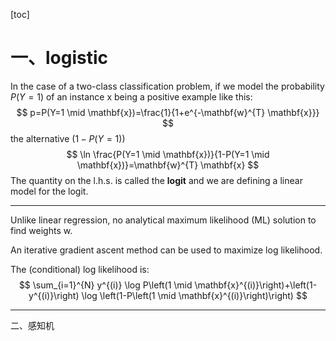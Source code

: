 [toc]

# 一、logistic

In the case of a two-class classification problem, if we model the probability $P(Y = 1)$ of an instance x being a positive example like this:  
$$
p=P(Y=1 \mid \mathbf{x})=\frac{1}{1+e^{-\mathbf{w}^{T} \mathbf{x}}}
$$
the alternative $(1-P(Y=1))$
$$
\ln \frac{P(Y=1 \mid \mathbf{x})}{1-P(Y=1 \mid \mathbf{x})}=\mathbf{w}^{T} \mathbf{x}
$$
The quantity on the l.h.s. is called the **logit** and we are defining a linear model for the logit.

---

Unlike linear regression, no analytical maximum likelihood (ML) solution to find weights w.

An iterative gradient ascent method can be used to maximize log likelihood.  

The (conditional) log likelihood is:
$$
\sum_{i=1}^{N} y^{(i)} \log P\left(1 \mid \mathbf{x}^{(i)}\right)+\left(1-y^{(i)}\right) \log \left(1-P\left(1 \mid \mathbf{x}^{(i)}\right)\right)
$$

---

二、感知机







